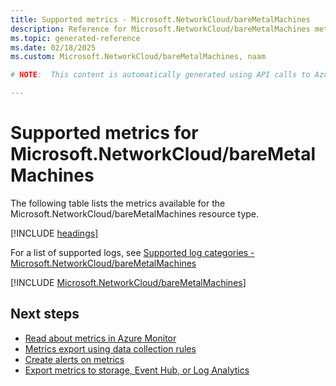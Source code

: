 ```yaml
---
title: Supported metrics - Microsoft.NetworkCloud/bareMetalMachines
description: Reference for Microsoft.NetworkCloud/bareMetalMachines metrics in Azure Monitor.
ms.topic: generated-reference
ms.date: 02/18/2025
ms.custom: Microsoft.NetworkCloud/bareMetalMachines, naam

# NOTE:  This content is automatically generated using API calls to Azure. Any edits made on these files will be overwritten in the next run of the script. 

---
```


  
# Supported metrics for Microsoft.NetworkCloud/bareMetalMachines
  
The following table lists the metrics available for the Microsoft.NetworkCloud/bareMetalMachines resource type.  
  
  
[!INCLUDE [headings](~/reusable-content/ce-skilling/azure/includes/azure-monitor/reference/metrics/metrics-headings.md)]  
  
  
  
For a list of supported logs, see [Supported log categories - Microsoft.NetworkCloud/bareMetalMachines](../supported-logs/microsoft-networkcloud-baremetalmachines-logs.md)  
  
 

[!INCLUDE [Microsoft.NetworkCloud/bareMetalMachines](~/reusable-content/ce-skilling/azure/includes/azure-monitor/reference/metrics/microsoft-networkcloud-baremetalmachines-metrics-include.md)]  



## Next steps

- [Read about metrics in Azure Monitor](/azure/azure-monitor/data-platform)
- [Metrics export using data collection rules](/azure/azure-monitor/essentials/data-collection-metrics)
- [Create alerts on metrics](/azure/azure-monitor/alerts/alerts-overview)
- [Export metrics to storage, Event Hub, or Log Analytics](/azure/azure-monitor/essentials/platform-logs-overview)
